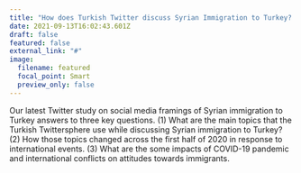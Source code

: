 ```yaml
---
title: "How does Turkish Twitter discuss Syrian Immigration to Turkey? "
date: 2021-09-13T16:02:43.601Z
draft: false
featured: false
external_link: "#"
image:
  filename: featured
  focal_point: Smart
  preview_only: false
---
```

Our latest Twitter study on social media framings of Syrian immigration to Turkey answers to three key questions. (1) What are the main topics that the Turkish Twittersphere use while discussing Syrian immigration to Turkey? (2) How those topics changed across the first half of 2020 in response to international events. (3) What are the some impacts of COVID-19 pandemic and international conflicts on attitudes towards immigrants.